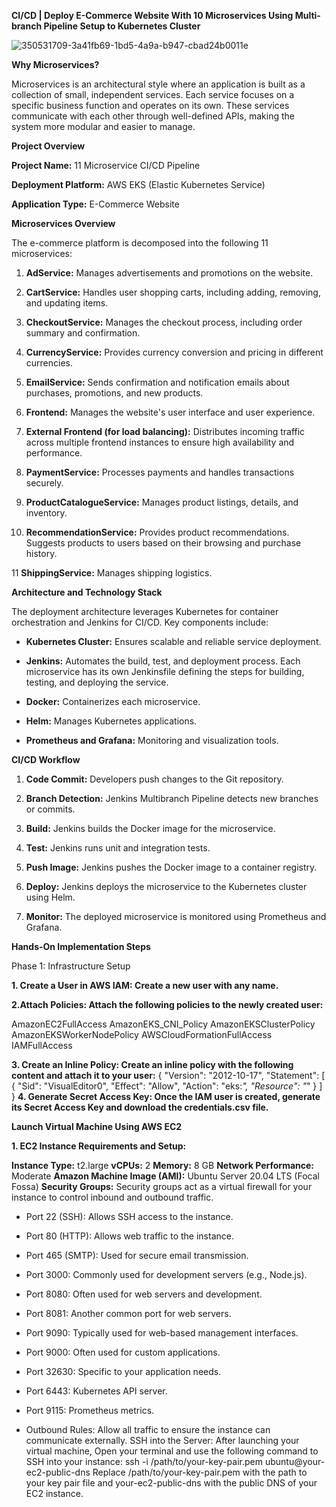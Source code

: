 **CI/CD | Deploy E-Commerce Website With 10 Microservices Using Multi-branch Pipeline Setup to Kubernetes Cluster**

![350531709-3a41fb69-1bd5-4a9a-b947-cbad24b0011e](https://github.com/user-attachments/assets/ba48231a-96c0-4091-9292-21853c41ae34)

**Why Microservices?**

Microservices is an architectural style where an application is built as a collection of small, independent services. Each service focuses on a specific business function and operates on its own. These services communicate with each other through well-defined APIs, making the system more modular and easier to manage.

**Project Overview**

**Project Name:** 11 Microservice CI/CD Pipeline

**Deployment Platform:** AWS EKS (Elastic Kubernetes Service)

**Application Type:** E-Commerce Website

**Microservices Overview**

The e-commerce platform is decomposed into the following 11 microservices:

1. **AdService:** Manages advertisements and promotions on the website.

2. **CartService:** Handles user shopping carts, including adding, removing, and updating items.

3. **CheckoutService:** Manages the checkout process, including order summary and confirmation.

4. **CurrencyService:** Provides currency conversion and pricing in different currencies.

5. **EmailService:** Sends confirmation and notification emails about purchases, promotions, and new products.

6. **Frontend:** Manages the website's user interface and user experience.

7. **External Frontend (for load balancing):** Distributes incoming traffic across multiple frontend instances to ensure high availability and performance.

8. **PaymentService:** Processes payments and handles transactions securely.

9. **ProductCatalogueService:** Manages product listings, details, and inventory.

10. **RecommendationService:** Provides product recommendations. Suggests products to users based on their browsing and purchase history.

11 **ShippingService:** Manages shipping logistics.


**Architecture and Technology Stack**

The deployment architecture leverages Kubernetes for container orchestration and Jenkins for CI/CD. Key components include:

- **Kubernetes Cluster:** Ensures scalable and reliable service deployment.

- **Jenkins:** Automates the build, test, and deployment process. Each microservice has its own Jenkinsfile defining the steps for building, testing, and deploying the service.

- **Docker:** Containerizes each microservice.

- **Helm:** Manages Kubernetes applications.

- **Prometheus and Grafana:** Monitoring and visualization tools.
  

**CI/CD Workflow**

1. **Code Commit:** Developers push changes to the Git repository.

2. **Branch Detection:** Jenkins Multibranch Pipeline detects new branches or commits.

3. **Build:** Jenkins builds the Docker image for the microservice. 

4. **Test:** Jenkins runs unit and integration tests.

5. **Push Image:** Jenkins pushes the Docker image to a container registry.

6. **Deploy:** Jenkins deploys the microservice to the Kubernetes cluster using Helm.

7. **Monitor:** The deployed microservice is monitored using Prometheus and Grafana.

**Hands-On Implementation Steps**

Phase 1: Infrastructure Setup

**1. Create a User in AWS IAM: Create a new user with any name.**

**2.Attach Policies: Attach the following policies to the newly created user:**

AmazonEC2FullAccess
AmazonEKS_CNI_Policy
AmazonEKSClusterPolicy
AmazonEKSWorkerNodePolicy
AWSCloudFormationFullAccess
IAMFullAccess

**3. Create an Inline Policy: Create an inline policy with the following content and attach it to your user:**
{
  "Version": "2012-10-17",
  "Statement": [
    {
      "Sid": "VisualEditor0",
      "Effect": "Allow",
      "Action": "eks:*",
      "Resource": "*"
    }
  ]
}
**4. Generate Secret Access Key: Once the IAM user is created, generate its Secret Access Key and download the credentials.csv file.**

**Launch Virtual Machine Using AWS EC2**

**1. EC2 Instance Requirements and Setup:**

**Instance Type:** t2.large
**vCPUs:** 2
**Memory:** 8 GB
**Network Performance:** Moderate
**Amazon Machine Image (AMI):** Ubuntu Server 20.04 LTS (Focal Fossa)
**Security Groups:** Security groups act as a virtual firewall for your instance to control inbound and outbound traffic.

- Port 22 (SSH): Allows SSH access to the instance.
- Port 80 (HTTP): Allows web traffic to the instance.
- Port 465 (SMTP): Used for secure email transmission.
- Port 3000: Commonly used for development servers (e.g., Node.js).
- Port 8080: Often used for web servers and development.
- Port 8081: Another common port for web servers.
- Port 9090: Typically used for web-based management interfaces.
- Port 9000: Often used for custom applications.
- Port 32630: Specific to your application needs.
- Port 6443: Kubernetes API server.
- Port 9115: Prometheus metrics.

- Outbound Rules: Allow all traffic to ensure the instance can communicate externally.
SSH into the Server: After launching your virtual machine, Open your terminal and use the following command to SSH into your instance:
ssh -i /path/to/your-key-pair.pem ubuntu@your-ec2-public-dns
Replace /path/to/your-key-pair.pem with the path to your key pair file and your-ec2-public-dns with the public DNS of your EC2 instance.


